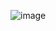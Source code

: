 ![image](https://github.com/FlameClubDevelopment/FlameMOTD/assets/171498681/f8a36a46-f6b1-4fea-85c3-dc028fcd2e40)

